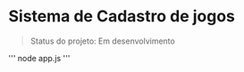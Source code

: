 <h1>Sistema de Cadastro de jogos</h1>

> Status do projeto: Em desenvolvimento

'''
node app.js
'''
